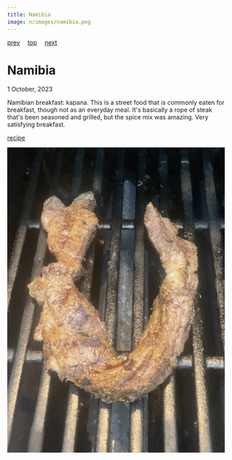 ```yaml
---
title: Namibia
image: n/images/namibia.png
---
```

[prev](../m/myanmar.md)&emsp;
[top](../index.md)&emsp;
[next](nauru.md)
# Namibia
1 October, 2023

Namibian breakfast: kapana. This is a street food that is commonly
eaten for breakfast, though not as an everyday meal.  It's basically a
rope of steak that's been seasoned and grilled, but the spice mix was
amazing. Very satisfying breakfast.

[recipe](https://www.esterkocht.com/kapana-recipe-grilled-beef-authentic-namibian-street-food/)

![breakfast](images/namibia.jpeg)
